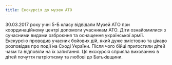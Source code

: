 ```yaml
---
title: Екскурсія до музею АТО
---
```


30.03.2017 року учні 5-Б класу відвідали Музей АТО при координаційному центрі допомоги учасникам АТО. Діти ознайомилися з сучасними видами озброєння та оснащення української армії. Екскурсію проводив учасник бойових дій, який дуже змістовно та цікаво розповідав про події на Сході України. Після чого бійці пригостили дітей чаєм та відповіли на їх запитання. Ця екскурсія сприяла вихованню в дітей почуття патріотизму та любові до Батьківщини.

<slideshow id="_/72157678656818674" />
